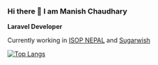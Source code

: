 ### Hi there 👋 I am Manish Chaudhary

__Laravel Developer__

Currently working in [ISOP NEPAL](https://isopnepal.com) and [Sugarwish](https://sugarwish.com)

[![Top Langs](https://github-readme-stats.vercel.app/api/top-langs/?username=cmanish049)](https://github.com/anuraghazra/github-readme-stats)

